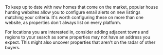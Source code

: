 To keep up to date with new homes that come on the market, popular house hunting websites allow you to configure email alerts on 
 new listings matching your criteria. It's worth configuring these on more than one website, as properties don't always list on every platform. 
 
For locations you are interested in, consider adding adjacent towns and regions to your search as some properties may not have an address you expect. 
 This might also uncover properties that aren't on the radar of other buyers.
 